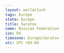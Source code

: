 ```yaml
---
layout: worldclock
tags: Europe
state: Europe
title: Saratov
name: Russian Federation
iso: RU
timezone: Europe/Saratov
utc: UTC +03:04
---
```


